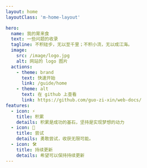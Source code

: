 ```yaml
---
layout: home
layoutClass: 'm-home-layout'

hero:
  name: 我的胃来食
  text: 一些问题的收录
  tagline: 不积硅步，无以至千里；不积小流，无以成江海。
  image:
    src: /image/logo.jpg
    alt: 网站的 logo 图片
  actions:
    - theme: brand
      text: 快速开始
      link: /guide/home
    - theme: alt
      text: 在 github 上查看
      link: https://github.com/guo-zi-xin/web-docs/
features:
  - icon: ⚡️
    title: 积累
    details: 积累是成功的基石，坚持是实现梦想的动力
  - icon: 🖖
    title: 尝试
    details: 勇敢尝试，收获无限可能。
  - icon: 🛠️
    title: 持续更新
    details: 希望可以保持持续更新
---
```

